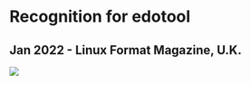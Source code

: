 # Recognition for edotool

## Jan 2022 - Linux Format Magazine, U.K.
<img src="./edotool_UK_Linux_Format_Magazine_Jan_2022.png">

